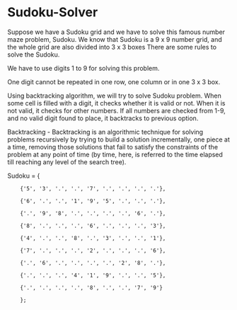 # Sudoku-Solver

Suppose we have a Sudoku grid and we have to solve this famous number maze problem, Sudoku. We know that Sudoku is a 9 x 9 number grid, and the whole grid are also divided into 3 x 3 boxes There are some rules to solve the Sudoku.

We have to use digits 1 to 9 for solving this problem.

One digit cannot be repeated in one row, one column or in one 3 x 3 box.

Using backtracking algorithm, we will try to solve Sudoku problem. When some cell is filled with a digit, it checks whether it is valid or not. When it is not valid, it checks for other numbers. If all numbers are checked from 1-9, and no valid digit found to place, it backtracks to previous option.

Backtracking - Backtracking is an algorithmic technique for solving problems recursively by trying to build a solution incrementally, one piece at a time, removing those solutions that fail to satisfy the constraints of the problem at any point of time (by time, here, is referred to the time elapsed till reaching any level of the search tree).

Sudoku = {

        {'5', '3', '.', '.', '7', '.', '.', '.', '.'},
        
        {'6', '.', '.', '1', '9', '5', '.', '.', '.'},
        
        {'.', '9', '8', '.', '.', '.', '.', '6', '.'},
        
        {'8', '.', '.', '.', '6', '.', '.', '.', '3'},
        
        {'4', '.', '.', '8', '.', '3', '.', '.', '1'},
        
        {'7', '.', '.', '.', '2', '.', '.', '.', '6'},
        
        {'.', '6', '.', '.', '.', '.', '2', '8', '.'},
        
        {'.', '.', '.', '4', '1', '9', '.', '.', '5'},
        
        {'.', '.', '.', '.', '8', '.', '.', '7', '9'}
        
        };
        
